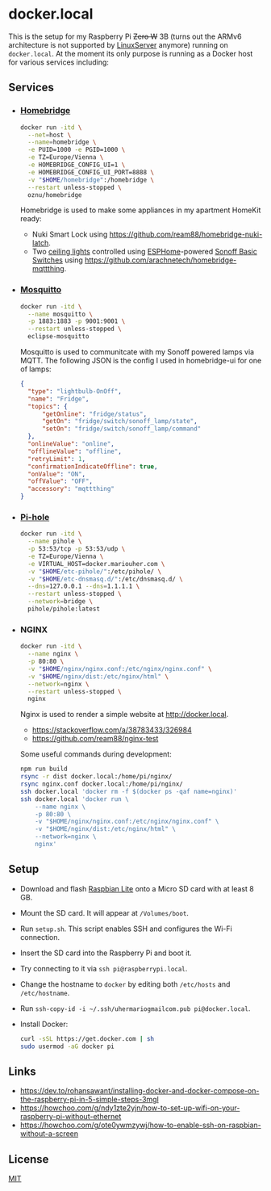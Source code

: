 # docker.local

This is the setup for my Raspberry Pi ~~Zero W~~ 3B (turns out the ARMv6
architecture is not supported by [LinuxServer](https://linuxserver.io) anymore)
running on `docker.local`. At the moment its only purpose is running as a Docker
host for various services including:

## Services

- ### [Homebridge](https://github.com/oznu/docker-homebridge)

  ```sh
  docker run -itd \
    --net=host \
    --name=homebridge \
    -e PUID=1000 -e PGID=1000 \
    -e TZ=Europe/Vienna \
    -e HOMEBRIDGE_CONFIG_UI=1 \
    -e HOMEBRIDGE_CONFIG_UI_PORT=8888 \
    -v "$HOME/homebridge":/homebridge \
    --restart unless-stopped \
    oznu/homebridge
  ```

  Homebridge is used to make some appliances in my apartment HomeKit ready:

  - Nuki Smart Lock using <https://github.com/ream88/homebridge-nuki-latch>.
  - Two [ceiling lights](https://amzn.to/3iQLGHk) controlled using
    [ESPHome](https://esphome.io)-powered [Sonoff Basic
    Switches](https://amzn.to/3mHHUSV) using
    <https://github.com/arachnetech/homebridge-mqttthing>.

- ### [Mosquitto](https://mosquitto.org)

  ```sh
  docker run -itd \
    --name mosquitto \
    -p 1883:1883 -p 9001:9001 \
    --restart unless-stopped \
    eclipse-mosquitto
  ```

  Mosquitto is used to communitcate with my Sonoff powered lamps via MQTT. The following JSON is the
  config I used in homebridge-ui for one of lamps:

  ```json
  {
    "type": "lightbulb-OnOff",
    "name": "Fridge",
    "topics": {
        "getOnline": "fridge/status",
        "getOn": "fridge/switch/sonoff_lamp/state",
        "setOn": "fridge/switch/sonoff_lamp/command"
    },
    "onlineValue": "online",
    "offlineValue": "offline",
    "retryLimit": 1,
    "confirmationIndicateOffline": true,
    "onValue": "ON",
    "offValue": "OFF",
    "accessory": "mqttthing"
  }
  ```

- ### [Pi-hole](https://pi-hole.net)

  ```sh
  docker run -itd \
    --name pihole \
    -p 53:53/tcp -p 53:53/udp \
    -e TZ=Europe/Vienna \
    -e VIRTUAL_HOST=docker.mariouher.com \
    -v "$HOME/etc-pihole/":/etc/pihole/ \
    -v "$HOME/etc-dnsmasq.d/":/etc/dnsmasq.d/ \
    --dns=127.0.0.1 --dns=1.1.1.1 \
    --restart unless-stopped \
    --network=bridge \
    pihole/pihole:latest
  ```

- ### NGINX

  ```sh
  docker run -itd \
    --name nginx \
    -p 80:80 \
    -v "$HOME/nginx/nginx.conf:/etc/nginx/nginx.conf" \
    -v "$HOME/nginx/dist:/etc/nginx/html" \
    --network=nginx \
    --restart unless-stopped \
    nginx
  ```

  Nginx is used to render a simple website at <http://docker.local>.

  - <https://stackoverflow.com/a/38783433/326984>
  - <https://github.com/ream88/nginx-test>

  Some useful commands during development:

  ```sh
  npm run build
  rsync -r dist docker.local:/home/pi/nginx/
  rsync nginx.conf docker.local:/home/pi/nginx/
  ssh docker.local 'docker rm -f $(docker ps -qaf name=nginx)'
  ssh docker.local 'docker run \
      --name nginx \
      -p 80:80 \
      -v "$HOME/nginx/nginx.conf:/etc/nginx/nginx.conf" \
      -v "$HOME/nginx/dist:/etc/nginx/html" \
      --network=nginx \
      nginx'
  ```

## Setup

- Download and flash [Raspbian Lite](https://www.raspberrypi.org/downloads/raspbian/) onto a Micro SD card with at least 8 GB.
- Mount the SD card. It will appear at `/Volumes/boot`.
- Run `setup.sh`. This script enables SSH and configures the Wi-Fi connection.
- Insert the SD card into the Raspberry Pi and boot it.
- Try connecting to it via `ssh pi@raspberrypi.local`.
- Change the hostname to `docker` by editing both `/etc/hosts` and `/etc/hostname`.
- Run `ssh-copy-id -i ~/.ssh/uhermariogmailcom.pub pi@docker.local`.
- Install Docker:

  ```sh
  curl -sSL https://get.docker.com | sh
  sudo usermod -aG docker pi
  ```

## Links

- <https://dev.to/rohansawant/installing-docker-and-docker-compose-on-the-raspberry-pi-in-5-simple-steps-3mgl>
- <https://howchoo.com/g/ndy1zte2yjn/how-to-set-up-wifi-on-your-raspberry-pi-without-ethernet>
- <https://howchoo.com/g/ote0ywmzywj/how-to-enable-ssh-on-raspbian-without-a-screen>

## License

[MIT](LICENSE.md)

